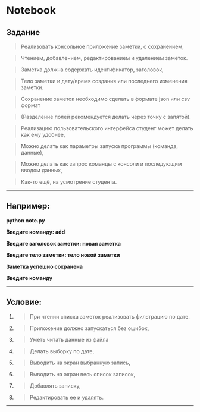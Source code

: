 # Notebook

## Задание

> Реализовать консольное приложение заметки, с сохранением,

> Чтением, добавлением, редактированием и удалением заметок.

> Заметка должна содержать идентификатор, заголовок,

> Тело заметки и дату/время создания или последнего изменения заметки.

> Сохранение заметок необходимо сделать в формате json или csv формат

> (Разделение полей рекомендуется делать через точку с запятой).

> Реализацию пользовательского интерфейса студент может делать как ему удобнее,

> Можно делать как параметры запуска программы (команда, данные),

> Можно делать как запрос команды с консоли и последующим вводом данных,

> Как-то ещё, на усмотрение студента.

___

## Например:

**python note.py**

**Введите команду: add**

**Введите заголовок заметки: новая заметка**

**Введите тело заметки: тело новой заметки**

**Заметка успешно сохранена**

**Введите команду**

___

## Условие:

1. > При чтении списка заметок реализовать фильтрацию по дате.

2. > Приложение должно запускаться без ошибок,

3. > Уметь читать данные из файла

4. > Делать выборку по дате,

5. > Выводить на экран выбранную запись,

6. > Выводить на экран весь список записок,

7. > Добавлять записку,

8. > Редактировать ее и удалять.

___